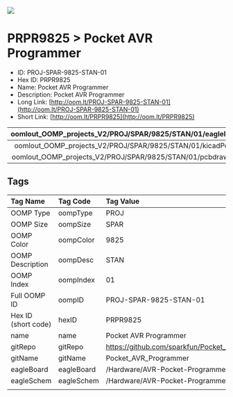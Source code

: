 


  
![][im]
# PRPR9825 > Pocket AVR Programmer

- ID: PROJ-SPAR-9825-STAN-01
- Hex ID: PRPR9825
- Name: Pocket AVR Programmer
- Description: Pocket AVR Programmer
- Long Link: [http://oom.lt/PROJ-SPAR-9825-STAN-01](http://oom.lt/PROJ-SPAR-9825-STAN-01)
- Short Link: [http://oom.lt/PRPR9825](http://oom.lt/PRPR9825)
  

|oomlout_OOMP_projects_V2/PROJ/SPAR/9825/STAN/01/eagleImage.png|oomlout_OOMP_projects_V2/PROJ/SPAR/9825/STAN/01/eagleSchemImage.png|oomlout_OOMP_projects_V2/PROJ/SPAR/9825/STAN/01/kicadPcb3dFront.png|oomlout_OOMP_projects_V2/PROJ/SPAR/9825/STAN/01/kicadPcb3dBack.png|
| :---: | :---: | :---: | :---: |
|oomlout_OOMP_projects_V2/PROJ/SPAR/9825/STAN/01/kicadPcb3d.png|oomlout_OOMP_projects_V2/PROJ/SPAR/9825/STAN/01/bomBack.png|oomlout_OOMP_projects_V2/PROJ/SPAR/9825/STAN/01/bomFront.png|oomlout_OOMP_projects_V2/PROJ/SPAR/9825/STAN/01/pcbdraw.svg|
|oomlout_OOMP_projects_V2/PROJ/SPAR/9825/STAN/01/pcbdrawBack.svg||||

## Tags
  

|Tag Name|Tag Code|Tag Value|
| :--- | :--- | :--- |
|OOMP Type|oompType|PROJ|
|OOMP Size|oompSize|SPAR|
|OOMP Color|oompColor|9825|
|OOMP Description|oompDesc|STAN|
|OOMP Index|oompIndex|01|
|Full OOMP ID|oompID|PROJ-SPAR-9825-STAN-01|
|Hex ID (short code)|hexID|PRPR9825|
|name|name|Pocket AVR Programmer|
|gitRepo|gitRepo|https://github.com/sparkfun/Pocket_AVR_Programmer|
|gitName|gitName|Pocket_AVR_Programmer|
|eagleBoard|eagleBoard|/Hardware/AVR-Pocket-Programmer.brd|
|eagleSchem|eagleSchem|/Hardware/AVR-Pocket-Programmer.sch|
||||



[im]: PROJ/SPAR/9825/STAN/01/kicadPcb3d_450.png
